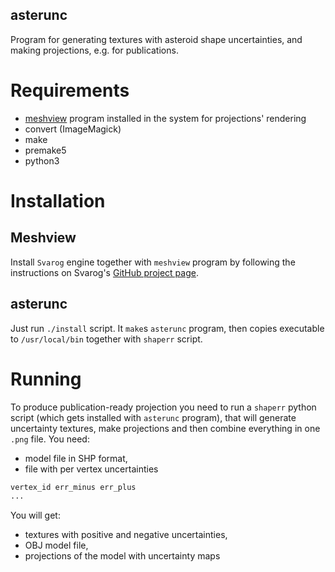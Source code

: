asterunc
---

Program for generating textures with asteroid shape uncertainties, and making
projections, e.g. for publications.

# Requirements

* [meshview](https://github.com/perkun/svarog) program installed in the system for projections' rendering
* convert (ImageMagick)
* make
* premake5
* python3

# Installation

## Meshview

Install `Svarog` engine together with `meshview` program by following the
instructions on Svarog's [GitHub project page](https://github.com/perkun/svarog).

## asterunc

Just run `./install` script. It `make`s `asterunc` program, then copies
executable to `/usr/local/bin` together with `shaperr` script.

# Running

To produce publication-ready projection you need to run a `shaperr` python script
(which gets installed with `asterunc` program), that will generate uncertainty
textures, make projections and then combine everything in one `.png` file. You
need:

* model file in SHP format,
* file with per vertex uncertainties

```txt
vertex_id err_minus err_plus
...
```

You will get:

* textures with positive and negative uncertainties,
* OBJ model file,
* projections of the model with uncertainty maps


